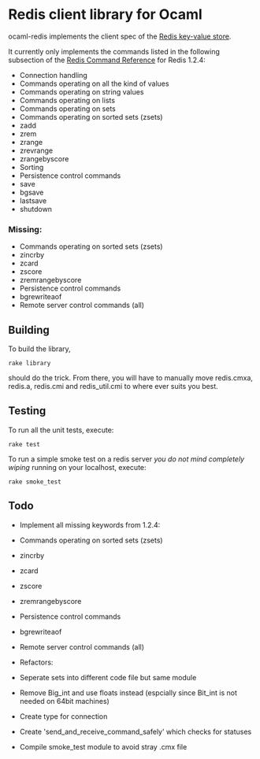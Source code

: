 Redis client library for Ocaml
==============================

ocaml-redis implements the client spec of the [Redis key-value store](http://code.google.com/p/redis/).

It currently only implements the commands listed in the following subsection of the [Redis Command Reference](http://code.google.com/p/redis/wiki/CommandReference) for Redis 1.2.4:

 * Connection handling
 * Commands operating on all the kind of values
 * Commands operating on string values
 * Commands operating on lists
 * Commands operating on sets
 * Commands operating on sorted sets (zsets)
  * zadd
  * zrem
  * zrange
  * zrevrange
  * zrangebyscore
 * Sorting
 * Persistence control commands
  * save
  * bgsave
  * lastsave
  * shutdown

### Missing:

 * Commands operating on sorted sets (zsets)
  * zincrby
  * zcard
  * zscore
  * zremrangebyscore
 * Persistence control commands
  * bgrewriteaof
 * Remote server control commands (all)

Building
--------

To build the library,

    rake library

should do the trick. From there, you will have to manually move redis.cmxa, redis.a, redis.cmi and redis_util.cmi to where ever suits you best.

Testing
-------

To run all the unit tests, execute:

    rake test

To run a simple smoke test on a redis server *you do not mind completely wiping* running on your localhost, execute:

    rake smoke_test

Todo
----

 * Implement all missing keywords from 1.2.4:
  * Commands operating on sorted sets (zsets)
   * zincrby
   * zcard
   * zscore
   * zremrangebyscore
  * Persistence control commands
   * bgrewriteaof
  * Remote server control commands (all)

 * Refactors:
  * Seperate sets into different code file but same module
  * Remove Big_int and use floats instead (espcially since Bit_int is not needed on 64bit machines)
  * Create type for connection
  * Create 'send_and_receive_command_safely' which checks for statuses
  * Compile smoke_test module to avoid stray .cmx file
